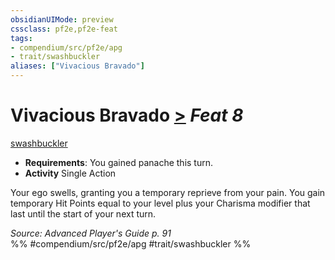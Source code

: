 ```yaml
---
obsidianUIMode: preview
cssclass: pf2e,pf2e-feat
tags:
- compendium/src/pf2e/apg
- trait/swashbuckler
aliases: ["Vivacious Bravado"]
---
```

# Vivacious Bravado  [>](chapter-9-playing-the-game.md#Actions "Single Action") *Feat 8*  
[swashbuckler](Reference/Rules/Traits/swashbuckler-apg.md "Swashbuckler Class Trait")  

- **Requirements**: You gained panache this turn.
- **Activity** Single Action

Your ego swells, granting you a temporary reprieve from your pain. You gain temporary Hit Points equal to your level plus your Charisma modifier that last until the start of your next turn.

*Source: Advanced Player's Guide p. 91*  
%% #compendium/src/pf2e/apg #trait/swashbuckler %%